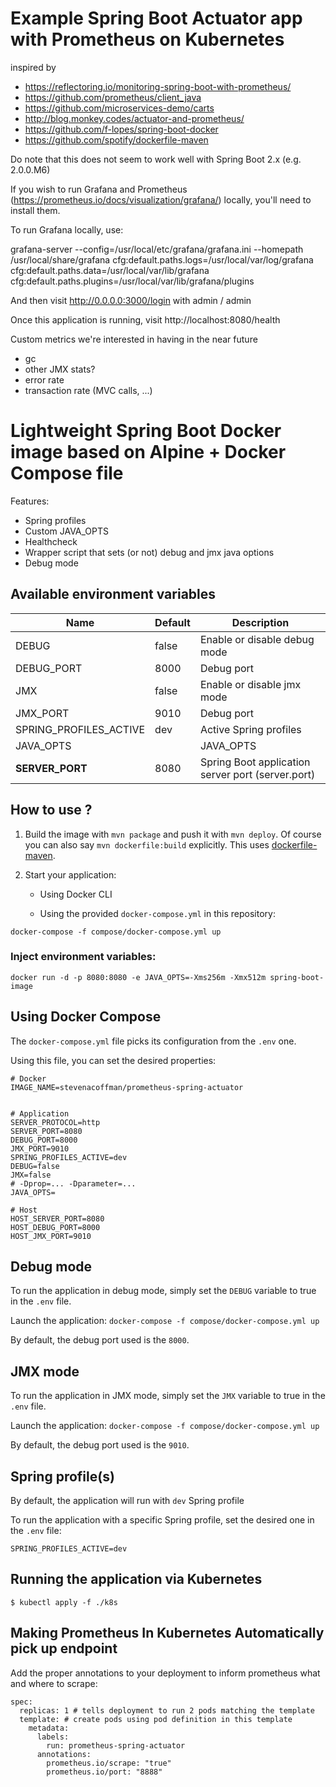 # Example Spring Boot Actuator app with Prometheus on Kubernetes

inspired by

- https://reflectoring.io/monitoring-spring-boot-with-prometheus/
- https://github.com/prometheus/client_java
- https://github.com/microservices-demo/carts
- http://blog.monkey.codes/actuator-and-prometheus/
- https://github.com/f-lopes/spring-boot-docker
- https://github.com/spotify/dockerfile-maven

Do note that this does not seem to work well with Spring Boot 2.x (e.g. 2.0.0.M6)

If you wish to run Grafana and Prometheus (https://prometheus.io/docs/visualization/grafana/) locally, you'll need to install them.

To run Grafana locally, use:

grafana-server --config=/usr/local/etc/grafana/grafana.ini --homepath /usr/local/share/grafana cfg:default.paths.logs=/usr/local/var/log/grafana cfg:default.paths.data=/usr/local/var/lib/grafana cfg:default.paths.plugins=/usr/local/var/lib/grafana/plugins

And then visit http://0.0.0.0:3000/login with admin / admin

Once this application is running, visit http://localhost:8080/health

Custom metrics we're interested in having in the near future
- gc
- other JMX stats?
- error rate
- transaction rate (MVC calls, ...)


# Lightweight Spring Boot Docker image based on Alpine + Docker Compose file

Features:
- Spring profiles
- Custom JAVA_OPTS
- Healthcheck
- Wrapper script that sets (or not) debug and jmx java options
- Debug mode

## Available environment variables

Name                    | Default   | Description
------------------------|-----------|------------------------------------
DEBUG                   | false | Enable or disable debug mode
DEBUG_PORT              | 8000  | Debug port
JMX                   | false | Enable or disable jmx mode
JMX_PORT              | 9010  | Debug port
SPRING_PROFILES_ACTIVE  | dev   | Active Spring profiles
JAVA_OPTS               |       | JAVA_OPTS
**SERVER_PORT**         | 8080  | Spring Boot application server port (server.port)

## How to use ?

1. Build the image with `mvn
package` and push it with `mvn deploy`.  Of course you can also say
`mvn dockerfile:build` explicitly. This uses [dockerfile-maven](https://github.com/spotify/dockerfile-maven/).

2. Start your application:
    - Using Docker CLI

    - Using the provided `docker-compose.yml` in this repository:

```
docker-compose -f compose/docker-compose.yml up
```

### Inject environment variables:

```
docker run -d -p 8080:8080 -e JAVA_OPTS=-Xms256m -Xmx512m spring-boot-image
```

## Using Docker Compose

The `docker-compose.yml` file picks its configuration from the `.env` one.

Using this file, you can set the desired properties:
```
# Docker
IMAGE_NAME=stevenacoffman/prometheus-spring-actuator


# Application
SERVER_PROTOCOL=http
SERVER_PORT=8080
DEBUG_PORT=8000
JMX_PORT=9010
SPRING_PROFILES_ACTIVE=dev
DEBUG=false
JMX=false
# -Dprop=... -Dparameter=...
JAVA_OPTS=

# Host
HOST_SERVER_PORT=8080
HOST_DEBUG_PORT=8000
HOST_JMX_PORT=9010
```

## Debug mode
To run the application in debug mode, simply set the `DEBUG` variable to true in the `.env` file.

Launch the application:
`docker-compose -f compose/docker-compose.yml up`

By default, the debug port used is the `8000`.

## JMX mode
To run the application in JMX mode, simply set the `JMX` variable to true in the `.env` file.

Launch the application:
`docker-compose -f compose/docker-compose.yml up`

By default, the debug port used is the `9010`.

## Spring profile(s)
By default, the application will run with `dev` Spring profile

To run the application with a specific Spring profile, set the desired one in the `.env` file:
```
SPRING_PROFILES_ACTIVE=dev
```

## Running the application via Kubernetes

```
$ kubectl apply -f ./k8s
```

## Making Prometheus In Kubernetes Automatically pick up endpoint

Add the proper annotations to your deployment to inform prometheus what and where to scrape:

```
spec:
  replicas: 1 # tells deployment to run 2 pods matching the template
  template: # create pods using pod definition in this template
    metadata:
      labels:
        run: prometheus-spring-actuator
      annotations:
        prometheus.io/scrape: "true"
        prometheus.io/port: "8888"
```
